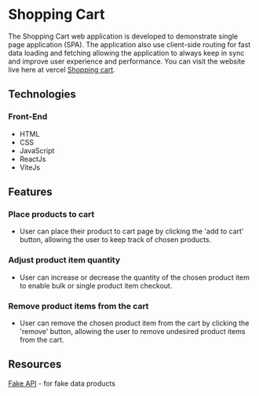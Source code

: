 # Shopping Cart
The Shopping Cart web application is developed to demonstrate single page application (SPA). The application also use client-side routing for fast data loading and fetching allowing the application to always keep in sync and improve user experience and performance. You can visit the website live here at vercel [Shopping cart](https://shopping-cart-woad-gamma.vercel.app/).

## Technologies

### Front-End
- HTML
- CSS
- JavaScript
- ReactJs
- ViteJs

## Features

### Place products to cart
- User can place their product to cart page by clicking the 'add to cart' button, allowing the user to keep track of chosen products.

### Adjust product item quantity
- User can increase or decrease the quantity of the chosen product item to enable bulk or single product item checkout.

### Remove product items from the cart
- User can remove the chosen product item from the cart by clicking the 'remove' button, allowing the user to remove undesired product items from the cart.

## Resources

[Fake API](https://fakestoreapi.com/) - for fake data products